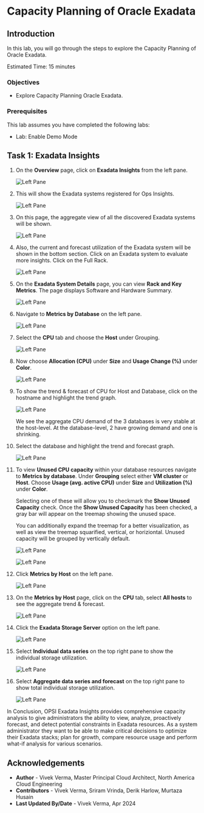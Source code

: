 # Capacity Planning of Oracle Exadata

## Introduction

In this lab, you will go through the steps to explore the Capacity Planning of Oracle Exadata.

Estimated Time: 15 minutes

### Objectives

-   Explore Capacity Planning Oracle Exadata.

### Prerequisites

This lab assumes you have completed the following labs:
* Lab: Enable Demo Mode

## Task 1: Exadata Insights

1.  On the **Overview** page, click on **Exadata Insights** from the left pane.

      ![Left Pane](./images/exadata-insights-ocw.png " ")

2.  This will show the Exadata systems registered for Ops Insights.

      ![Left Pane](./images/exadata-systems-ocw.png " ")

3.  On this page, the aggregate view of all the discovered Exadata systems will be shown.

      ![Left Pane](./images/aggregate-view-ocw.png " ")

4.  Also, the current and forecast utilization of the Exadata system will be shown in the bottom section. Click on an Exadata system to evaluate more insights. Click on the Full Rack.

      ![Left Pane](./images/current-forecast-ocw.png " ")

5.  On the **Exadata System Details** page, you can view **Rack and Key Metrics**. The page displays Software and Hardware Summary.

      ![Left Pane](./images/rack-and-key-metrics-ocw.png " ")

6.  Navigate to **Metrics by Database** on the left pane.

      ![Left Pane](./images/metrics-by-database-ocw.png " ")

7.  Select the **CPU** tab and choose the **Host** under Grouping.

      ![Left Pane](./images/metrics-by-database-host-ocw.png " ")

8.  Now choose **Allocation (CPU)** under **Size** and **Usage Change (%)** under **Color**.

      ![Left Pane](./images/max-allocation-usage-change-ocw.png " ")

9.  To show the trend & forecast of CPU for Host and Database, click on the hostname and highlight the trend graph.

      ![Left Pane](./images/trend-host-cpu-ocw.png " ")

      We see the aggregate CPU demand of the 3 databases is very stable at the host-level. At the database-level, 2 have growing demand and one is shrinking.

10.  Select the database and highlight the trend and forecast graph.

      ![Left Pane](./images/trend-host-database-ocw.png " ")

11.  To view **Unused CPU capacity** within your database resources navigate to **Metrics by database**. Under **Grouping** select either **VM cluster** or **Host**. Choose **Usage (avg. active CPU)** under **Size** and **Utilization (%)** under **Color**.

      Selecting one of these will allow you to checkmark the **Show Unused Capacity** check.
      Once the **Show Unused Capacity** has been checked, a gray bar will appear on the treemap showing the unused space. 
      
      You can additionally expand the treemap for a better visualization, as well as view the treemap squarified, vertical, or horiziontal. Unused capacity will be grouped by vertically default.

      ![Left Pane](./images/exa-unused-host.png " ")

      ![Left Pane](./images/exa-unused-vmcluster.png " ")

12.  Click **Metrics by Host** on the left pane.

      ![Left Pane](./images/metrics-by-host-ocw.png " ")

13.  On the **Metrics by Host** page, click on the **CPU** tab, select **All hosts** to see the aggregate trend & forecast. 

      ![Left Pane](./images/cpu-all-hosts-ocw.png " ")

14.  Click the **Exadata Storage Server** option on the left pane.

      ![Left Pane](./images/exadata-storage-server-ocw.png " ")

15. Select **Individual data series** on the top right pane to show the individual storage utilization.

      ![Left Pane](./images/exadata-storage-server1-ocw.png " ")

16. Select **Aggregate data series and forecast** on the top right pane to show total individual storage utilization.

      ![Left Pane](./images/exadata-storage-server2.png " ")

In Conclusion, OPSI Exadata Insights provides comprehensive capacity analysis to give administrators the ability to view, analyze, proactively forecast, and detect potential constraints in Exadata resources. As a system administrator they want to be able to make critical decisions to optimize their Exadata stacks; plan for growth, compare resource usage and perform what-if analysis for various scenarios.


## Acknowledgements

- **Author** - Vivek Verma, Master Principal Cloud Architect, North America Cloud Engineering
- **Contributors** - Vivek Verma, Sriram Vrinda, Derik Harlow, Murtaza Husain
- **Last Updated By/Date** - Vivek Verma, Apr 2024